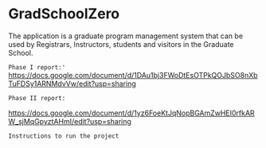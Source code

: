 # GradSchoolZero
The application is a graduate program management system that can be used by Registrars, Instructors, students and visitors in the Graduate School.

`Phase I report:'
`
https://docs.google.com/document/d/1DAu1bj3FWoDtEsOTPkQOJbSO8nXbTuFDSy1ARNMdvVw/edit?usp=sharing


`Phase II report:`

https://docs.google.com/document/d/1yz6FoeKtJqNopBGAmZwHEI0rfkARW_sjMqGpyztAHmI/edit?usp=sharing

`Instructions to run the project`



